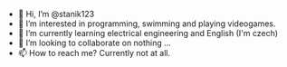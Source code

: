 - 👋 Hi, I’m @stanik123
- 👀 I’m interested in programming, swimming and playing videogames.
- 🌱 I’m currently learning electrical engineering and English (I'm czech)
- 💞️ I’m looking to collaborate on nothing ...
- 📫 How to reach me? Currently not at all.

<!---
stanik123/stanik123 is a ✨ special ✨ repository because its `README.md` (this file) appears on your GitHub profile.
You can click the Preview link to take a look at your changes.
--->
